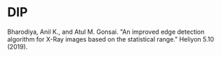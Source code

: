 # DIP
Bharodiya, Anil K., and Atul M. Gonsai. "An improved edge detection algorithm for X-Ray  images based on the statistical range." Heliyon 5.10 (2019). 







